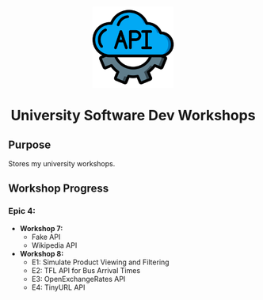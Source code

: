<div align=center>
  <img align='center' src='./image.png' width=164 />
</div>



<div align=center>
  <h1>
    University Software Dev Workshops
  </h1>
</div>

## Purpose
Stores my university workshops.

## Workshop Progress
### Epic 4:
- **Workshop 7:**
  - Fake API
  - Wikipedia API
- **Workshop 8:**
  - E1: Simulate Product Viewing and Filtering
  - E2: TFL API for Bus Arrival Times
  - E3: OpenExchangeRates API
  - E4: TinyURL API